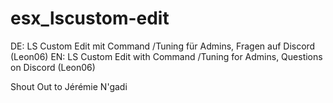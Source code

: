 # esx_lscustom-edit
DE: LS Custom Edit mit Command /Tuning für Admins, Fragen auf Discord (Leon06)
EN: LS Custom Edit with Command /Tuning for Admins, Questions on Discord (Leon06)

Shout Out to Jérémie N'gadi
